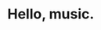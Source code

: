 # Hello, music.
<script src="gallery.js" type=module></script>
<link rel="stylesheet" href="styles/gallery.css">

<script>const galleries = {"Wall of Fame": {{ site.data.walloffame | jsonify }}};</script>
<div id=gallery></div>
